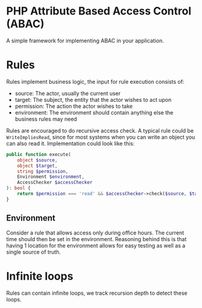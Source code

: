 # PHP Attribute Based Access Control (ABAC)
A simple framework for implementing ABAC in your application.

# Rules
Rules implement business logic, the input for rule execution consists of:
- source: The actor, usually the current user
- target: The subject, the entity that the actor wishes to act upon
- permission: The action the actor wishes to take
- environment: The environment should contain anything else the business rules may need

Rules are encouraged to do recursive access check. A typical rule could be `WriteImpliesRead`, since for most systems when you can write an object you can also read it.
Implementation could look like this:
```php
public function execute(
    object $source,
    object $target,
    string $permission,
    Environment $environment,
    AccessChecker $accessChecker
): bool {
    return $permission === 'read' && $accessChecker->check($source, $target, 'write');
}
```
 
## Environment
Consider a rule that allows access only during office hours. The current time should then be set in the environment.
Reasoning behind this is that having 1 location for the environment allows for easy testing as well as a single source of truth.

# Infinite loops
Rules can contain infinite loops, we track recursion depth to detect these loops.
